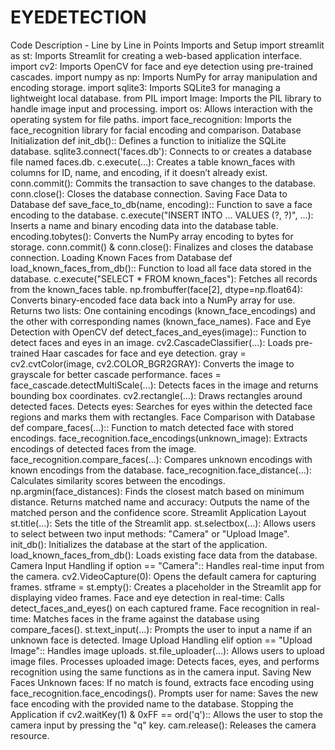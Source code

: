 # EYEDETECTION

Code Description - Line by Line in Points
Imports and Setup
import streamlit as st: Imports Streamlit for creating a web-based application interface.
import cv2: Imports OpenCV for face and eye detection using pre-trained cascades.
import numpy as np: Imports NumPy for array manipulation and encoding storage.
import sqlite3: Imports SQLite3 for managing a lightweight local database.
from PIL import Image: Imports the PIL library to handle image input and processing.
import os: Allows interaction with the operating system for file paths.
import face_recognition: Imports the face_recognition library for facial encoding and comparison.
Database Initialization
def init_db():: Defines a function to initialize the SQLite database.
sqlite3.connect('faces.db'): Connects to or creates a database file named faces.db.
c.execute(...): Creates a table known_faces with columns for ID, name, and encoding, if it doesn’t already exist.
conn.commit(): Commits the transaction to save changes to the database.
conn.close(): Closes the database connection.
Saving Face Data to Database
def save_face_to_db(name, encoding):: Function to save a face encoding to the database.
c.execute("INSERT INTO ... VALUES (?, ?)", ...): Inserts a name and binary encoding data into the database table.
encoding.tobytes(): Converts the NumPy array encoding to bytes for storage.
conn.commit() & conn.close(): Finalizes and closes the database connection.
Loading Known Faces from Database
def load_known_faces_from_db():: Function to load all face data stored in the database.
c.execute("SELECT * FROM known_faces"): Fetches all records from the known_faces table.
np.frombuffer(face[2], dtype=np.float64): Converts binary-encoded face data back into a NumPy array for use.
Returns two lists: One containing encodings (known_face_encodings) and the other with corresponding names (known_face_names).
Face and Eye Detection with OpenCV
def detect_faces_and_eyes(image):: Function to detect faces and eyes in an image.
cv2.CascadeClassifier(...): Loads pre-trained Haar cascades for face and eye detection.
gray = cv2.cvtColor(image, cv2.COLOR_BGR2GRAY): Converts the image to grayscale for better cascade performance.
faces = face_cascade.detectMultiScale(...): Detects faces in the image and returns bounding box coordinates.
cv2.rectangle(...): Draws rectangles around detected faces.
Detects eyes: Searches for eyes within the detected face regions and marks them with rectangles.
Face Comparison with Database
def compare_faces(...):: Function to match detected face with stored encodings.
face_recognition.face_encodings(unknown_image): Extracts encodings of detected faces from the image.
face_recognition.compare_faces(...): Compares unknown encodings with known encodings from the database.
face_recognition.face_distance(...): Calculates similarity scores between the encodings.
np.argmin(face_distances): Finds the closest match based on minimum distance.
Returns matched name and accuracy: Outputs the name of the matched person and the confidence score.
Streamlit Application Layout
st.title(...): Sets the title of the Streamlit app.
st.selectbox(...): Allows users to select between two input methods: "Camera" or "Upload Image".
init_db(): Initializes the database at the start of the application.
load_known_faces_from_db(): Loads existing face data from the database.
Camera Input Handling
if option == "Camera":: Handles real-time input from the camera.
cv2.VideoCapture(0): Opens the default camera for capturing frames.
stframe = st.empty(): Creates a placeholder in the Streamlit app for displaying video frames.
Face and eye detection in real-time: Calls detect_faces_and_eyes() on each captured frame.
Face recognition in real-time: Matches faces in the frame against the database using compare_faces().
st.text_input(...): Prompts the user to input a name if an unknown face is detected.
Image Upload Handling
elif option == "Upload Image":: Handles image uploads.
st.file_uploader(...): Allows users to upload image files.
Processes uploaded image: Detects faces, eyes, and performs recognition using the same functions as in the camera input.
Saving New Faces
Unknown faces: If no match is found, extracts face encoding using face_recognition.face_encodings().
Prompts user for name: Saves the new face encoding with the provided name to the database.
Stopping the Application
if cv2.waitKey(1) & 0xFF == ord('q'):: Allows the user to stop the camera input by pressing the "q" key.
cam.release(): Releases the camera resource.
